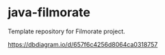 # java-filmorate
Template repository for Filmorate project.

https://dbdiagram.io/d/657f6c4256d8064ca0318757
